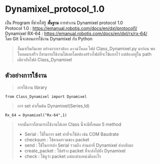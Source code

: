 # Dynamixel_protocol_1.0
เป็น Program ที่ช่วยให้รู้ _**พื้นฐาน**_ การทำงาน Dynamixel protocol 1.0<br>
Protocol 1.0 : https://emanual.robotis.com/docs/en/dxl/protocol1/<br>
Dynamixel RX-64 : https://emanual.robotis.com/docs/en/dxl/rx/rx-64/<br>
โดย Git นี้จะสอนการใช้งาน Dynamixel กับ Python<br>

> งั้นมาเริ่มกันเลย อย่างเเรกเราต้อง _ดาวน์โหลด_ ไฟล์ Class_Dynamixel.py มาก่อน พอโหลดมาเสร็จ ก็สามารถใช้งานได้เลยโดยต้องสร้างไฟล์ที่จะใช้เเยกไว้ เเต่ต้องอยู่ใน path เดียวกับไฟล์ Class_Dynamixel

## ตัวอย่างการใช้งาน
> การใช้งาน library
```
from Class_Dynamixel import Dynamixel
```
> การ set ค่าเรื่มต้น
> Dynamixel(Series,Id)
```
Rx_64 = Dynamixel("Rx-64",1)
```
> จากนั้นเราก็สามารถใช้งานได้เลย
> Class นี้จะมีทั้งหมด 5 method
> * Serial : ใช้ในการ set ค่าที่จะใช้ส่ง เช่น COM Baudrate
> * checksum : ใช้หาผลรวมของ packet 
> * send : ใช้ในการส่ง Serial รวมถึง อ่านค่าที่ Dynamixel ส่งกลับมา
> * create_packet : ใช้สร้าง packet ที่จะส่งไปยัง Dynamixel
> * check : ใช้ดูว่า packet เเต่ละตำเเหน่งคืออะไร
